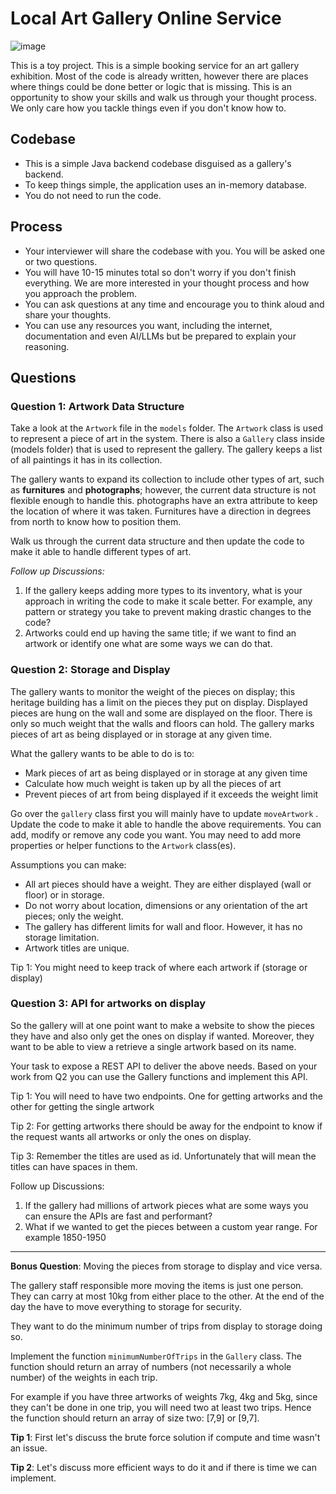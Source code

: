 # Local Art Gallery Online Service

![image](https://images.unsplash.com/photo-1565799515768-2dcfd834625c?q=80&w=3619&auto=format&fit=crop&ixlib=rb-4.0.3&ixid=M3wxMjA3fDB8MHxwaG90by1wYWdlfHx8fGVufDB8fHx8fA%3D%3D)

This is a toy project. This is a simple booking service for an art gallery exhibition. Most of the code is already written, however there are places where things could be done better or logic that is missing. This is an opportunity to show your skills and walk us through your thought process. We only care how you tackle things even if you don't know how to.

## Codebase

- This is a simple Java backend codebase disguised as a gallery's backend.
- To keep things simple, the application uses an in-memory database.
- You do not need to run the code.

## Process

- Your interviewer will share the codebase with you. You will be asked one or two questions.
- You will have 10-15 minutes total so don't worry if you don't finish everything. We are more interested in your thought process and how you approach the problem.
- You can ask questions at any time and encourage you to think aloud and share your thoughts.
- You can use any resources you want, including the internet, documentation and even AI/LLMs but be prepared to explain your reasoning.

## Questions


### Question 1: Artwork Data Structure


Take a look at the `Artwork` file in the `models` folder. The `Artwork` class is used to represent a piece of art in the system. There is also a `Gallery` class inside (models folder) that is used to represent the gallery. The gallery keeps a list of all paintings it has in its collection.

The gallery wants to expand its collection to include other types of art, such as **furnitures** and **photographs**; however, the current data structure is not flexible enough to handle this. photographs have an extra attribute to keep the location of where it was taken. Furnitures  have a direction in degrees from north to know how to position them.

Walk us through the current data structure and then update the code to make it able to handle different types of art.

*Follow up Discussions:*


1. If the gallery keeps adding more types to its inventory, what is your approach in writing the code to make it scale better. For example, any pattern or strategy you take to prevent making drastic changes to the code?
2. Artworks could end up having the same title; if we want to find an artwork or identify one what are some ways we can do that.

### Question 2: Storage and Display


The gallery wants to monitor the weight of the pieces on display; this heritage building has a limit on the pieces they put on display. Displayed pieces are hung on the wall and some are displayed on the floor. There is only so much weight that the walls and floors can hold. The gallery marks pieces of art as being displayed or in storage at any given time.

What the gallery wants to be able to do is to:


- Mark pieces of art as being displayed or in storage at any given time
- Calculate how much weight is taken up by all the pieces of art
- Prevent pieces of art from being displayed if it exceeds the weight limit

Go over the `gallery` class first you will mainly have to update `moveArtwork` . Update the code to make it able to handle the above requirements. You can add, modify or remove any code you want. You may need to add more properties or helper functions to the `Artwork` class(es).

Assumptions you can make:


- All art pieces should have a weight. They are either displayed (wall or floor) or in storage.
- Do not worry about location, dimensions or any orientation of the art pieces; only the weight.
- The gallery has different limits for wall and floor. However, it has no storage limitation.
- Artwork titles are unique.

Tip 1: You might need to keep track of where each artwork if (storage or display)

### Question 3: API for artworks on display


So the gallery will at one point want to make a website to show the pieces they have and also only get the ones on display if wanted. Moreover, they want to be able to view a retrieve a single artwork based on its name.

Your task to expose a REST API to deliver the above needs. Based on your work from Q2 you can use the Gallery functions and implement this API.

Tip 1: You will need to have two endpoints. One for getting artworks and the other for getting the single artwork

Tip 2: For getting artworks there should be away for the endpoint to know if the request wants all artworks or only the ones on display.

Tip 3: Remember the titles are used as id. Unfortunately that will mean the titles can have spaces in them.

Follow up Discussions:


1. If the gallery had millions of artwork pieces what are some ways you can ensure the APIs are fast and performant?
2. What if we wanted to get the pieces between a custom year range. For example 1850-1950


----

**Bonus Question**: Moving the pieces from storage to display and vice versa.

The gallery staff responsible more moving the items is just one person. They can carry at most 10kg from either place to the other. At the end of the day the have to move everything to storage for security.

 They want to do the minimum number of trips from display to storage doing so.

Implement the function `minimumNumberOfTrips` in the `Gallery` class. The function should return an array of numbers (not necessarily a whole number) of the weights in each trip.

For example if you have three artworks of weights 7kg, 4kg and 5kg, since they can't be done in one trip, you will need two at least two trips. Hence the function should return an array of size two: [7,9] or [9,7].

**Tip 1**: First let's discuss the brute force solution if compute and time wasn't an issue.

**Tip 2**: Let's discuss more efficient ways to do it and if there is time we can implement.
